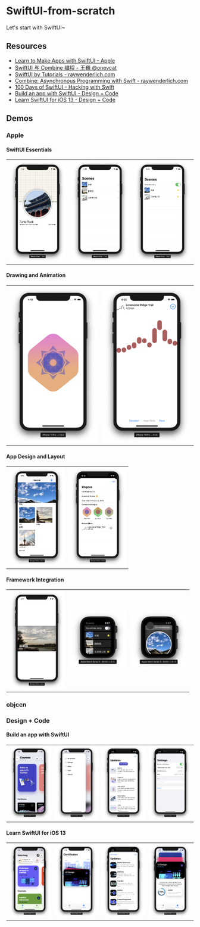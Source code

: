 # SwiftUI-from-scratch

Let's start with SwiftUI~

## Resources

- [Learn to Make Apps with SwiftUI - Apple](https://developer.apple.com/tutorials/swiftui/tutorials)
- [SwiftUI 与 Combine 编程 - 王巍 @onevcat](https://objccn.io/products/swift-ui)
- [SwiftUI by Tutorials - raywenderlich.com](https://store.raywenderlich.com/products/swiftui-by-tutorials)
- [Combine: Asynchronous Programming with Swift - raywenderlich.com](https://store.raywenderlich.com/products/combine-asynchronous-programming-with-swift)
- [100 Days of SwiftUI - Hacking with Swift](https://www.hackingwithswift.com/100/swiftui)
- [Build an app with SwiftUI - Design + Code](https://designcode.io/swiftui?promo=learnswiftui)
- [Learn SwiftUI for iOS 13 - Design + Code](https://designcode.io/swiftui2)

## Demos

### Apple

#### SwiftUI Essentials

<table style="border: 0;">
  <tr>
  <td style="border: 0;">
    <img src="apple-demos/01-SwiftUI Essentials/preview.png">
  </td>
  <td style="border: 0;">
	<img src="apple-demos/01-SwiftUI Essentials/preview_2.png">
  </td>
  <td style="border: 0;">
	<img src="apple-demos/01-SwiftUI Essentials/preview_3.png">
  </td>
  </tr>
</table>

#### Drawing and Animation

<table style="border: 0;">
  <tr>
  <td style="border: 0;">
    <img src="apple-demos/02-Drawing and Animation/preview.png">
  </td>
  <td style="border: 0;">
    <img src="apple-demos/02-Drawing and Animation/preview_2.png">
  </td>
  </tr>
</table>

#### App Design and Layout

<table style="border: 0;">
  <tr>
  <td style="border: 0;">
    <img src="apple-demos/03-App Design and Layout/preview.png" style="max-width: 150px;">
  </td>
  <td style="border: 0;">
    <img src="apple-demos/03-App Design and Layout/preview_2.png" style="max-width: 150px;">
  </td>
  </tr>
</table>

#### Framework Integration

<table style="border: 0;">
  <tr>
  <td style="border: 0;">
    <img src="apple-demos/04-Framework Integration/preview.png" style="max-width: 150px;">
  </td>
  <td style="border: 0;">
    <img src="apple-demos/04-Framework Integration/preview_2.png" style="max-width: 150px;">
  </td>
  <td style="border: 0;">
    <img src="apple-demos/04-Framework Integration/preview_3.png" style="max-width: 150px;">
  </td>
  </tr>
</table>

### objccn

### Design + Code

#### Build an app with SwiftUI

<table style="border: 0;">
  <tr>
  <td style="border: 0;">
    <img src="design+code-demos/01-DesignCode/preview.png">
  </td>
  <td style="border: 0;">
    <img src="design+code-demos/01-DesignCode/preview_2.png">
  </td>
  <td style="border: 0;">
    <img src="design+code-demos/01-DesignCode/preview_3.png">
  </td>
  <td style="border: 0;">
    <img src="design+code-demos/01-DesignCode/preview_4.png">
  </td>
  </tr>
</table>

#### Learn SwiftUI for iOS 13

<table style="border: 0;">
  <tr>
  <td style="border: 0;">
    <img src="design+code-demos/02-DesignCode/preview.png">
  </td>
  <td style="border: 0;">
    <img src="design+code-demos/02-DesignCode/preview_2.png">
  </td>
  <td style="border: 0;">
    <img src="design+code-demos/02-DesignCode/preview_3.png">
  </td>
  <td style="border: 0;">
    <img src="design+code-demos/02-DesignCode/preview_4.png">
  </td>
  </tr>
</table>
